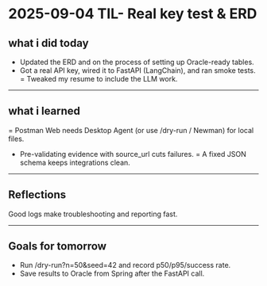 # 2025-09-04 TIL- Real key test & ERD

## what i did today

- Updated the ERD and on the process of setting up Oracle-ready tables.
- Got a real API key, wired it to FastAPI (LangChain), and ran smoke tests.
= Tweaked my resume to include the LLM work.

---

## what i learned

= Postman Web needs Desktop Agent (or use /dry-run / Newman) for local files.
- Pre-validating evidence with source_url cuts failures.
= A fixed JSON schema keeps integrations clean.

---

## Reflections

Good logs make troubleshooting and reporting fast.

---

## Goals for tomorrow

- Run /dry-run?n=50&seed=42 and record p50/p95/success rate.
- Save results to Oracle from Spring after the FastAPI call.
